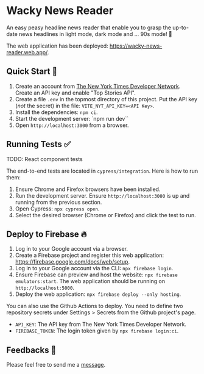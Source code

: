 # Wacky News Reader

An easy peasy headline news reader that enable you to grasp the up-to-date news headlines in light mode, dark mode and ... 90s mode! 🎉

The web application has been deployed: https://wacky-news-reader.web.app/.

## Quick Start 🚀

1. Create an account from [The New York Times Developer Network](https://developer.nytimes.com/apis). Create an API key and enable "Top Stories API".
1. Create a file `.env` in the topmost directory of this project. Put the API key (_not_ the secret) in the file:
   `VITE_NYT_API_KEY=<API Key>`.
1. Install the dependencies: `npm ci`.
1. Start the development server: `npm run dev``
1. Open `http://localhost:3000` from a browser.

## Running Tests ✅

TODO: React component tests

The end-to-end tests are located in `cypress/integration`. Here is how to run them:

1. Ensure Chrome and Firefox browsers have been installed.
1. Run the development server. Ensure `http://localhost:3000` is up and running from the previous section.
1. Open Cypress: `npx cypress open`.
1. Select the desired browser (Chrome or Firefox) and click the test to run.

## Deploy to Firebase 🔥

1. Log in to your Google account via a browser.
1. Create a Firebase project and register this web application: https://firebase.google.com/docs/web/setup.
1. Log in to your Google account via the CLI: `npx firebase login`.
1. Ensure Firebase can preview and host the website: `npx firebase emulators:start`. The web application should be running on `http://localhost:5000`.
1. Deploy the web application: `npx firebase deploy --only hosting`.

You can also use the Github Actions to deploy. You need to define two repository secrets under Settings > Secrets from the Github project's page.

- `API_KEY`: The API key from The New York Times Developer Network.
- `FIREBASE_TOKEN`: The login token given by `npx firebase login:ci`.

## Feedbacks 📝

Please feel free to send me a [message](https://clarmso.typeform.com/to/BW4tWf).
